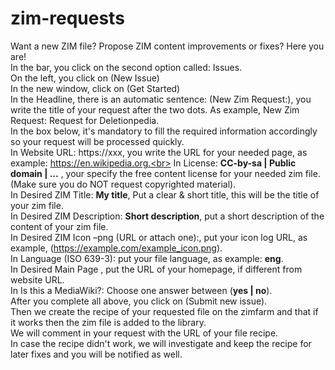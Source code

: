 # zim-requests<br>
Want a new ZIM file? Propose ZIM content improvements or fixes? Here you are!<br>
In the bar, you click on the second option called: Issues.<br>
On the left, you click on (New Issue)<br>
In the new window, click on (Get Started)<br>
In the Headline, there is an automatic sentence: (New Zim Request:), you write the title of your request after the two dots. As example, New Zim Request: Request for Deletionpedia.<br>
In the box below, it's mandatory to fill the required information accordingly so your request will be processed quickly.<br>
In Website URL: https://xxx, you write the URL for your needed page, as example: https://en.wikipedia.org.<br>
In License: **CC-by-sa | Public domain | ...** , your specify the free content license for your needed zim file. (Make sure you do NOT request copyrighted material).<br>
In Desired ZIM Title: **My title**, Put a clear & short title, this will be the title of your zim file.<br>
In Desired ZIM Description: **Short description**, put a short description of the content of your zim file.<br>
In Desired ZIM Icon –png (URL or attach one):, put your icon log URL, as example, (https://example.com/example_icon.png).<br>
In Language (ISO 639-3): put your file language, as example: **eng**. <br>
In Desired Main Page , put the URL of your homepage, if different from website URL. <br>
In Is this a MediaWiki?: Choose one answer between (**yes | no**).  <br>
After you complete all above, you click on (Submit new issue).  <br>
Then we create the recipe of your requested file on the zimfarm and that if it works then the zim file is added to the library.  <br>
We will comment in your request with the URL of your file recipe.  <br>
In case the recipe didn't work, we will investigate and keep the recipe for later fixes and you will be notified as well.  <br>

